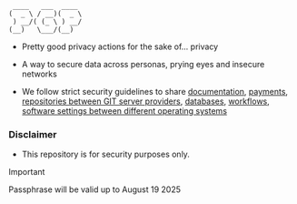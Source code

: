 ```
 ____   ___  ____ 
(  _ \ / __)(  _ \
 ) __/( (_ \ ) __/
(__)   \___/(__)    
```

* Pretty good privacy actions for the sake of... privacy

* A way to secure data across personas, prying eyes and insecure networks

* We follow strict security guidelines to share [documentation](https://github.com/imhicihu/Focus-Group-2016), [payments](https://github.com/imhicihu/ISKM2017-Mobile-App), [repositories between GIT server providers](https://github.com/imhicihu/Bitbucket-migrations2Github), [databases](https://github.com/imhicihu/Software-database-repository), [workflows](https://github.com/imhicihu/Digitalizacion-workflow), [software settings between different operating systems](https://github.com/imhicihu/Firewall-settings-mac-environments)

### Disclaimer
* This repository is for security purposes only.

> [!IMPORTANT]
> Passphrase will be valid up to  August 19 2025

